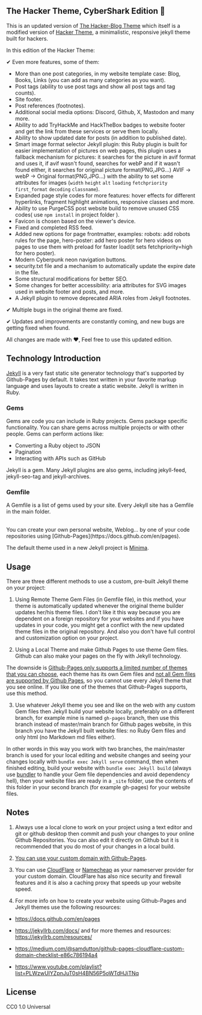 ## The Hacker Theme, CyberShark Edition 🦈

This is an updated version of [The Hacker-Blog Theme](https://github.com/tocttou/hacker-blog) which itself is a modified version of [Hacker Theme](https://github.com/pages-themes/hacker), a minimalistic, responsive jekyll theme built for hackers.

In this edition of the Hacker Theme: 

✔ Even more features, some of them:

  - More than one post categories, in my website template case: Blog, Books, Links (you can add as many categories as you want).
  - Post tags (ability to use post tags and show all post tags and tag counts).
  - Site footer.
  - Post references (footnotes).
  - Additional social media options: Discord, Github, X, Mastodon and many more.
  - Ability to add TryHackMe and HackTheBox badges to website footer and get the link from these services or serve them locally.
  - Ability to show updated date for posts (in addition to published date).
  - Smart image format selector Jekyll plugin: this Ruby plugin is built for easier implementation of pictures on web pages, this plugin uses a fallback mechanism for pictures: it searches for the picture in avif format and uses it, if avif wasn't found, searches for webP and if it wasn't found either, it searches for original picture format(PNG,JPG...) AVIF -> webP -> Original format(PNG,JPG...) with the ability to set some attributes for images (`width` `height` `alt` `loading` `fetchpriority` `first_format` `decoding` `classname`).
  - Expanded page style codes for more features: hover effects for different hyperlinks, fragment highlight animations, responsive classes and more.
  - Ability to use PurgeCSS post website build to remove unused CSS codes( use `npm install` in project folder ).
  - Favicon is chosen based on the viewer's device.
  - Fixed and completed RSS feed.
  - Added new options for page frontmatter, examples: robots: add robots rules for the page, hero-poster: add hero poster for hero videos on pages to use them with preload for faster load(it sets fetchpriority=high for hero poster).
  - Modern Cyberpunk neon navigation buttons.
  - security.txt file and a mechanism to automatically update the expire date in the file.
  - Some structural modifications for better SEO.
  - Some changes for better accessibility: aria attributes for SVG images used in website footer and posts, and more.
  - A Jekyll plugin to remove deprecated ARIA roles from Jekyll footnotes.

✔ Multiple bugs in the original theme are fixed. 

✔ Updates and improvements are constantly coming, and new bugs are getting fixed when found.

All changes are made with ❤, Feel free to use this updated edition.

## Technology Introduction

[Jekyll](https://jekyllrb.com/) is a very fast static site generator technology that's supported by Github-Pages by default. It takes text written in your favorite markup language and uses layouts to create a static website. Jekyll is written in Ruby.

### Gems
Gems are code you can include in Ruby projects. Gems package specific functionality. You can share gems across multiple projects or with other people. Gems can perform actions like:

* Converting a Ruby object to JSON
* Pagination
* Interacting with APIs such as GitHub

Jekyll is a gem. Many Jekyll plugins are also gems, including jekyll-feed, jekyll-seo-tag and jekyll-archives.

### Gemfile
A Gemfile is a list of gems used by your site. Every Jekyll site has a Gemfile in the main folder.

<br>
You can create your own personal website, Weblog... by one of your code repositories using [Github-Pages](https://docs.github.com/en/pages).

The default theme used in a new Jekyll project is [Minima](https://github.com/jekyll/minima).

## Usage

There are three different methods to use a custom, pre-built Jekyll theme on your project:

1) Using Remote Theme Gem Files (in Gemfile file), in this method, your theme is automatically updated whenever the original theme builder updates her/his theme files. I don't like it this way because you are dependent on a foreign repository for your websites and if you have updates in your code, you might get a conflict with the new updated theme files in the original repository. And also you don't have full control and customization option on your project.

2) Using a Local Theme and make Github Pages to use theme Gem files. Github can also make your pages on the fly with Jekyll technology.

  The downside is [Github-Pages only supports a limited number of themes that you can choose](https://pages.github.com/themes/), each theme has its own Gem files and [not all  Gem files are supported by Github Pages](https://docs.github.com/en/pages/setting-up-a-github-pages-site-with-jekyll/about-github-pages-and-jekyll#plugins), so you cannot use  every Jekyll theme that you see online. If you like one of the themes that Github-Pages supports, use this method.

3) Use whatever Jekyll theme you see and like on the web with any custom Gem files then Jekyll build your website locally, preferably on a different branch, for example mine is named `gh-pages` branch, then use this branch instead of master/main branch for Github pages website, in this branch you have the Jekyll built website files: no Ruby Gem files and only html (no Markdown md files either).

In other words in this way you work with two branches, the main/master branch is used for your local editing and website changes and seeing your changes locally with `bundle exec Jekyll serve` command, then when finished editing, build your website with `bundle exec Jekyll build` (always use [bundler](https://jekyllrb.com/docs/ruby-101/#bundler) to handle your Gem file dependencies and avoid dependency hell), then your website files are ready in a `_site` folder, use the contents of this folder in your second branch (for example gh-pages) for your website files.

## Notes

1) Always use a local clone to work on your project using a text editor and git or github desktop then commit and push your changes to your online Github Repositories. You can also edit it directly on Github but it is recommended that you do most of your changes in a local build.

2) [You can use your custom domain with Github-Pages](https://docs.github.com/en/pages/configuring-a-custom-domain-for-your-github-pages-site).

3) You can use [CloudFlare](https://www.cloudflare.com/) or [Namecheap](https://www.namecheap.com/domains/freedns/) as your nameserver provider for your custom domain. CloudFlare has also nice security and firewall features and it is also a caching proxy that speeds up your website speed.

4) For more info on how to create your website using Github-Pages and Jekyll themes use the following resources:

* https://docs.github.com/en/pages

* https://jekyllrb.com/docs/ and for more themes and resources: https://jekyllrb.com/resources/

* https://medium.com/@samdutton/github-pages-cloudflare-custom-domain-checklist-e86c786194a4

* https://www.youtube.com/playlist?list=PLWzwUIYZpnJuT0sH4BN56P5oWTdHJiTNq


## License

CC0 1.0 Universal
